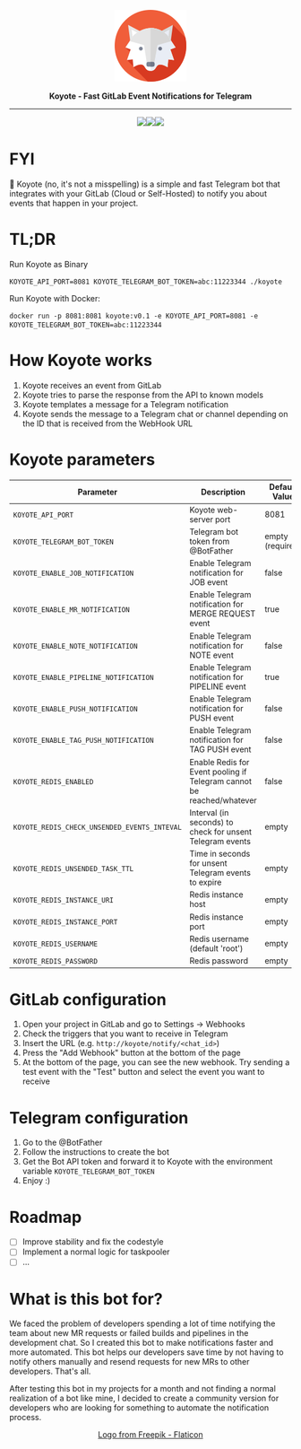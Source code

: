 <p align="center">
  <img src="coyote.png" />
</p>

<p align="center"><b>Koyote - Fast GitLab Event Notifications for Telegram</b></p>

<hr>
<p align="center"><img src="https://img.shields.io/badge/Telegram-2CA5E0?style=for-the-badge&logo=telegram&logoColor=white"><img src="https://img.shields.io/badge/GitLab-330F63?style=for-the-badge&logo=gitlab&logoColor=white"><img src="https://img.shields.io/badge/Go-00ADD8?style=for-the-badge&logo=go&logoColor=white"></p>


# FYI
🦊 Koyote (no, it's not a misspelling) is a simple and fast Telegram bot that integrates with your GitLab (Cloud or Self-Hosted) to notify you about events that happen in your project.

# TL;DR
Run Koyote as Binary
```
KOYOTE_API_PORT=8081 KOYOTE_TELEGRAM_BOT_TOKEN=abc:11223344 ./koyote 
```

Run Koyote with Docker:
```
docker run -p 8081:8081 koyote:v0.1 -e KOYOTE_API_PORT=8081 -e KOYOTE_TELEGRAM_BOT_TOKEN=abc:11223344
```

# How Koyote works

1. Koyote receives an event from GitLab
2. Koyote tries to parse the response from the API to known models
3. Koyote templates a message for a Telegram notification
4. Koyote sends the message to a Telegram chat or channel depending on the ID that is received from the WebHook URL


# Koyote parameters
|Parameter|Description|Default Value|
|--|--|--|
|`KOYOTE_API_PORT`|Koyote web-server port| 8081|
|`KOYOTE_TELEGRAM_BOT_TOKEN`|Telegram bot token from @BotFather| empty (required)|
|`KOYOTE_ENABLE_JOB_NOTIFICATION`|Enable Telegram notification for JOB event|false|
|`KOYOTE_ENABLE_MR_NOTIFICATION`|Enable Telegram notification for MERGE REQUEST event|true|
|`KOYOTE_ENABLE_NOTE_NOTIFICATION`|Enable Telegram notification for NOTE event|false|
|`KOYOTE_ENABLE_PIPELINE_NOTIFICATION`|Enable Telegram notification for PIPELINE event|true|
|`KOYOTE_ENABLE_PUSH_NOTIFICATION`|Enable Telegram notification for PUSH event|false|
|`KOYOTE_ENABLE_TAG_PUSH_NOTIFICATION`|Enable Telegram notification for TAG PUSH event|false|
|`KOYOTE_REDIS_ENABLED`|Enable Redis for Event pooling if Telegram cannot be reached/whatever|false|
|`KOYOTE_REDIS_CHECK_UNSENDED_EVENTS_INTEVAL`|Interval (in seconds) to check for unsent Telegram events|empty|
|`KOYOTE_REDIS_UNSENDED_TASK_TTL`|Time in seconds for unsent Telegram events to expire|empty|
|`KOYOTE_REDIS_INSTANCE_URI`|Redis instance host|empty|
|`KOYOTE_REDIS_INSTANCE_PORT`|Redis instance port|empty|
|`KOYOTE_REDIS_USERNAME`|Redis username (default 'root')|empty|
|`KOYOTE_REDIS_PASSWORD`|Redis password|empty|

# GitLab configuration

1. Open your project in GitLab and go to Settings -> Webhooks
2. Check the triggers that you want to receive in Telegram
3. Insert the URL (e.g. `http://koyote/notify/<chat_id>`)
4. Press the "Add Webhook" button at the bottom of the page
5. At the bottom of the page, you can see the new webhook. Try sending a test event with the "Test" button and select the event you want to receive

# Telegram configuration
1. Go to the @BotFather
2. Follow the instructions to create the bot
3. Get the Bot API token and forward it to Koyote with the environment variable `KOYOTE_TELEGRAM_BOT_TOKEN`
4. Enjoy :)

# Roadmap
- [ ] Improve stability and fix the codestyle
- [ ] Implement a normal logic for taskpooler
- [ ] ...

# What is this bot for?

We faced the problem of developers spending a lot of time notifying the team about new MR requests or failed builds and pipelines in the development chat. So I created this bot to make notifications faster and more automated. This bot helps our developers save time by not having to notify others manually and resend requests for new MRs to other developers. That's all.

After testing this bot in my projects for a month and not finding a normal realization of a bot like mine, I decided to create a community version for developers who are looking for something to automate the notification process.

<p align="center"><a href="https://www.flaticon.com/ru/free-icons/" title="волк иконки">Logo from Freepik - Flaticon</a></p>

